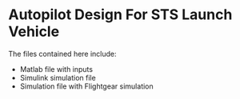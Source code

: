 # Autopilot Design For STS Launch Vehicle

The files contained here include:
- Matlab file with inputs
- Simulink simulation file
-  Simulation file with Flightgear simulation


